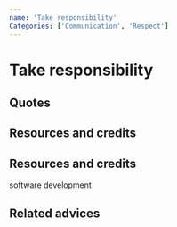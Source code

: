 ```yaml
---
name: 'Take responsibility'
Categories: ['Communication', 'Respect']
---
```

# Take responsibility





## Quotes

## Resources and credits

## Resources and credits
software development
## Related advices


